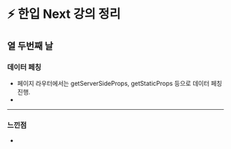 # ⚡️ 한입 Next 강의 정리

## 열 두번째 날

### 데이터 페칭
- 페이지 라우터에서는 getServerSideProps, getStaticProps 등으로 데이터 페칭 진행.
- 

---
### 느낀점
- 
